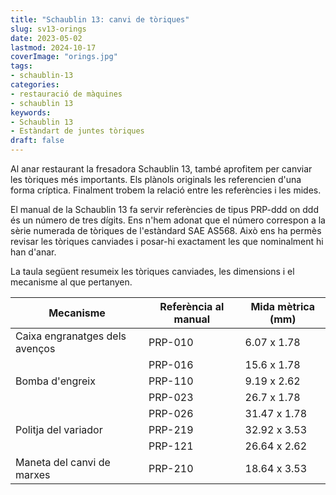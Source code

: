 ```yaml
---
title: "Schaublin 13: canvi de tòriques"
slug: sv13-orings
date: 2023-05-02
lastmod: 2024-10-17
coverImage: "orings.jpg"
tags:
- schaublin-13
categories:
- restauració de màquines
- schaublin 13
keywords:
- Schaublin 13
- Estàndart de juntes tòriques
draft: false
---
```


Al anar restaurant la fresadora Schaublin 13, també aprofitem per
canviar les tòriques més importants. Els plànols originals les
referencien d'una forma críptica. Finalment trobem la relació entre
les referències i les mides.

<!--more-->

El manual de la Schaublin 13 fa servir referències de tipus PRP-ddd on
ddd és un número de tres dígits. Ens n'hem adonat que el número
correspon a la sèrie numerada de tòriques de l'estàndard SAE
AS568. Això ens ha permès revisar les tòriques canviades i posar-hi
exactament les que nominalment hi han d'anar.

La taula següent resumeix les tòriques canviades, les dimensions i el
mecanisme al que pertanyen.

| Mecanisme                      | Referència al manual | Mida mètrica (mm) |
|--------------------------------|----------------------|-------------------|
| Caixa engranatges dels avenços | PRP-010              | 6.07 x 1.78       |
|                                | PRP-016              | 15.6 x 1.78       |
| Bomba d'engreix                | PRP-110              | 9.19 x 2.62       |
|                                | PRP-023              | 26.7 x 1.78       |
|                                | PRP-026              | 31.47 x 1.78      |
| Politja del variador           | PRP-219              | 32.92 x 3.53      |
|                                | PRP-121              | 26.64 x 2.62      |
| Maneta del canvi de marxes     | PRP-210              | 18.64 x 3.53      |
